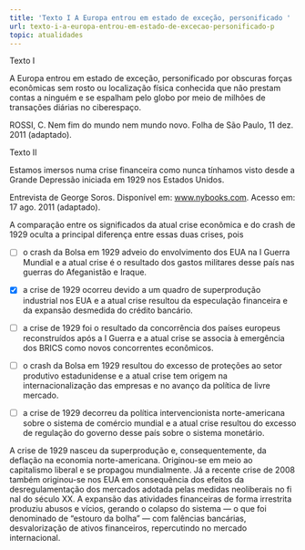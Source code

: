 ```yaml
---
title: 'Texto I A Europa entrou em estado de exceção, personificado '
url: texto-i-a-europa-entrou-em-estado-de-excecao-personificado-p
topic: atualidades
---
```



Texto I

A Europa entrou em estado de exceção, personificado por obscuras forças econômicas sem rosto ou localização física conhecida que não prestam contas a ninguém e se espalham pelo globo por meio de milhões de transações diárias no ciberespaço.

ROSSI, C. Nem fim do mundo nem mundo novo. Folha de São Paulo, 11 dez. 2011 (adaptado).

Texto II

Estamos imersos numa crise financeira como nunca tínhamos visto desde a Grande Depressão iniciada em 1929 nos Estados Unidos.

Entrevista de George Soros. Disponível em: www.nybooks.com. Acesso em: 17 ago. 2011 (adaptado).

A comparação entre os significados da atual crise econômica e do crash de 1929 oculta a principal diferença entre essas duas crises, pois



- [ ] o crash da Bolsa em 1929 adveio do envolvimento dos EUA na I Guerra Mundial e a atual crise é o resultado dos gastos militares desse país nas guerras do Afeganistão e Iraque.
- [x] a crise de 1929 ocorreu devido a um quadro de superprodução industrial nos EUA e a atual crise resultou da especulação financeira e da expansão desmedida do crédito bancário.
- [ ] a crise de 1929 foi o resultado da concorrência dos países europeus reconstruídos após a I Guerra e a atual crise se associa à emergência dos BRICS como novos concorrentes econômicos.
- [ ] o crash da Bolsa em 1929 resultou do excesso de proteções ao setor produtivo estadunidense e a atual crise tem origem na internacionalização das empresas e no avanço da política de livre mercado.
- [ ] a crise de 1929 decorreu da política intervencionista norte-americana sobre o sistema de comércio mundial e a atual crise resultou do excesso de regulação do governo desse país sobre o sistema monetário.


A crise de 1929 nasceu da superprodução e, consequentemente, da deflação na economia norte-americana. Originou-se em meio ao capitalismo liberal e se propagou mundialmente. Já a recente crise de 2008 também originou-se nos EUA em consequência dos efeitos da desregulamentação dos mercados adotada pelas medidas neoliberais no fi nal do século XX. A expansão das atividades financeiras de forma irrestrita produziu abusos e vícios, gerando o colapso do sistema — o que foi denominado de “estouro da bolha” — com falências bancárias, desvalorização de ativos financeiros, repercutindo no mercado internacional.
